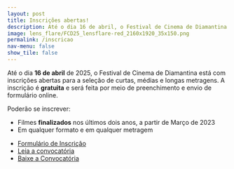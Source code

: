 ```yaml
---
layout: post
title: Inscrições abertas!
description: Até o dia 16 de abril, o Festival de Cinema de Diamantina está com inscrições abertas para a seleção de curtas, médias e longas metragens.
image: lens_flare/FCD25_lensflare-red_2160x1920_35x150.png
permalink: /inscricao
nav-menu: false
show_tile: false
---
```


Até o dia <strong>16 de abril</strong> de 2025, o Festival de Cinema de Diamantina está com inscrições abertas para a seleção de curtas, médias e longas metragens. 
A inscrição é <strong>gratuita</strong> e será feita por meio de preenchimento e envio de formulário online.

Poderão se inscrever:

- Filmes <strong>finalizados</strong> nos últimos dois anos, a partir de Março de 2023
- Em qualquer formato e em qualquer metragem 


<ul class="actions">
	<li><a href="https://docs.google.com/forms/d/e/1FAIpQLSeJsE1EHlbr5mNsYbv0zYO89tfsotWPC1DFU-8F3flR8HBVaA/viewform" target="_blank" class="button fit special">Formulário de Inscrição</a></li>
	<li><a href="{{ '/convocatoria/' | relative_url }}" class="button fit">Leia a convocatória</a></li>
	<li><a href="https://drive.google.com/file/d/18EhuNcTQgkspOJlvvKxHqdEwNcoETO-s/view" target="_blank" class="button fit">Baixe a Convocatória</a></li>
</ul>
